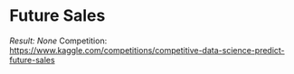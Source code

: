 # Future Sales
_Result: None_
Competition: https://www.kaggle.com/competitions/competitive-data-science-predict-future-sales
